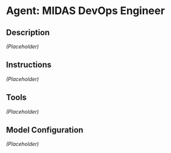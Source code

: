 # Agent: MIDAS DevOps Engineer

## Description

*(Placeholder)*

## Instructions

*(Placeholder)*

## Tools

*(Placeholder)*

## Model Configuration

*(Placeholder)*
